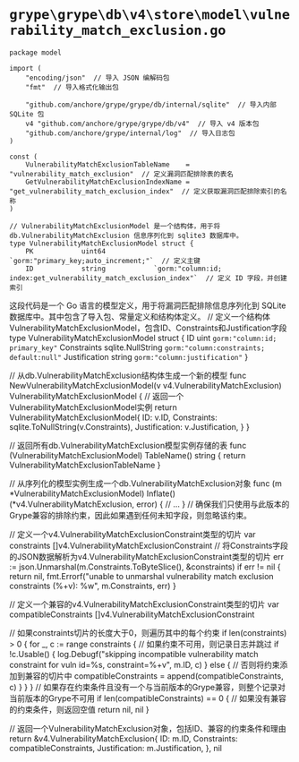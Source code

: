 # `grype\grype\db\v4\store\model\vulnerability_match_exclusion.go`

```
package model

import (
	"encoding/json"  // 导入 JSON 编解码包
	"fmt"  // 导入格式化输出包

	"github.com/anchore/grype/grype/db/internal/sqlite"  // 导入内部 SQLite 包
	v4 "github.com/anchore/grype/grype/db/v4"  // 导入 v4 版本包
	"github.com/anchore/grype/internal/log"  // 导入日志包
)

const (
	VulnerabilityMatchExclusionTableName    = "vulnerability_match_exclusion"  // 定义漏洞匹配排除表的表名
	GetVulnerabilityMatchExclusionIndexName = "get_vulnerability_match_exclusion_index"  // 定义获取漏洞匹配排除索引的名称
)

// VulnerabilityMatchExclusionModel 是一个结构体，用于将 db.VulnerabilityMatchExclusion 信息序列化到 sqlite3 数据库中。
type VulnerabilityMatchExclusionModel struct {
	PK            uint64            `gorm:"primary_key;auto_increment;"`  // 定义主键
	ID            string            `gorm:"column:id; index:get_vulnerability_match_exclusion_index"`  // 定义 ID 字段，并创建索引
```
这段代码是一个 Go 语言的模型定义，用于将漏洞匹配排除信息序列化到 SQLite 数据库中。其中包含了导入包、常量定义和结构体定义。
// 定义一个结构体VulnerabilityMatchExclusionModel，包含ID、Constraints和Justification字段
type VulnerabilityMatchExclusionModel struct {
	ID            uint              `gorm:"column:id; primary_key"`
	Constraints   sqlite.NullString `gorm:"column:constraints; default:null"`
	Justification string            `gorm:"column:justification"`
}

// 从db.VulnerabilityMatchExclusion结构体生成一个新的模型
func NewVulnerabilityMatchExclusionModel(v v4.VulnerabilityMatchExclusion) VulnerabilityMatchExclusionModel {
	// 返回一个VulnerabilityMatchExclusionModel实例
	return VulnerabilityMatchExclusionModel{
		ID:            v.ID,
		Constraints:   sqlite.ToNullString(v.Constraints),
		Justification: v.Justification,
	}
}

// 返回所有db.VulnerabilityMatchExclusion模型实例存储的表
func (VulnerabilityMatchExclusionModel) TableName() string {
	return VulnerabilityMatchExclusionTableName
}

// 从序列化的模型实例生成一个db.VulnerabilityMatchExclusion对象
func (m *VulnerabilityMatchExclusionModel) Inflate() (*v4.VulnerabilityMatchExclusion, error) {
	// ...
}
// 确保我们只使用与此版本的Grype兼容的排除约束，因此如果遇到任何未知字段，则忽略该约束。

// 定义一个v4.VulnerabilityMatchExclusionConstraint类型的切片
var constraints []v4.VulnerabilityMatchExclusionConstraint
// 将Constraints字段的JSON数据解析为v4.VulnerabilityMatchExclusionConstraint类型的切片
err := json.Unmarshal(m.Constraints.ToByteSlice(), &constraints)
if err != nil {
    return nil, fmt.Errorf("unable to unmarshal vulnerability match exclusion constraints (%+v): %w", m.Constraints, err)
}

// 定义一个兼容的v4.VulnerabilityMatchExclusionConstraint类型的切片
var compatibleConstraints []v4.VulnerabilityMatchExclusionConstraint

// 如果constraints切片的长度大于0，则遍历其中的每个约束
if len(constraints) > 0 {
    for _, c := range constraints {
        // 如果约束不可用，则记录日志并跳过
        if !c.Usable() {
            log.Debugf("skipping incompatible vulnerability match constraint for vuln id=%s, constraint=%+v", m.ID, c)
        } else {
            // 否则将约束添加到兼容的切片中
            compatibleConstraints = append(compatibleConstraints, c)
        }
    }
}
// 如果存在约束条件且没有一个与当前版本的Grype兼容，则整个记录对当前版本的Grype不可用
if len(compatibleConstraints) == 0 {
    // 如果没有兼容的约束条件，则返回空值
    return nil, nil
}

// 返回一个VulnerabilityMatchExclusion对象，包括ID、兼容的约束条件和理由
return &v4.VulnerabilityMatchExclusion{
    ID:            m.ID,
    Constraints:   compatibleConstraints,
    Justification: m.Justification,
}, nil
```